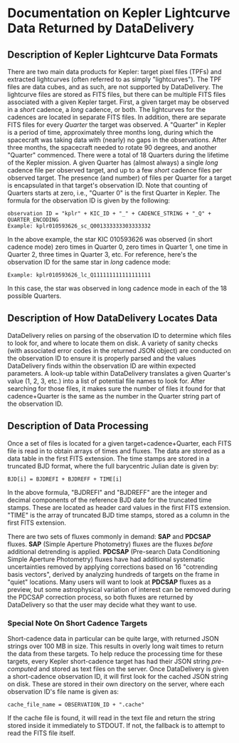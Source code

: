 # Documentation on Kepler Lightcurve Data Returned by DataDelivery

## Description of Kepler Lightcurve Data Formats

There are two main data products for Kepler: target pixel files (TPFs) and extracted lightcurves (often referred to as simply "lightcurves").  The TPF files are data cubes, and as such, are not supported by DataDelivery.  The lightcurve files are stored as FITS files, but there can be multiple FITS files associated with a given Kepler target.  First, a given target may be observed in a *short* cadence, a *long* cadence, or both.  The lightcurves for the cadences are located in separate FITS files.  In addition, there are separate FITS files for every *Quarter* the target was observed.  A "Quarter" in Kepler is a period of time, approximately three months long, during which the spacecraft was taking data with (nearly) no gaps in the observations.  After three months, the spacecraft needed to rotate 90 degrees, and another "Quarter" commenced.  There were a total of 18 Quarters during the lifetime of the Kepler mission.  A given Quarter has (almost always) a single *long* cadence file per observed target, and up to a few *short* cadence files per observed target.  The presence (and number) of files per Quarter for a target is encapsulated in that target's observation ID.  Note that counting of Quarters starts at zero, i.e., "Quarter 0" is the first Quarter in Kepler.  The formula for the observation ID is given by the following:

    observation ID = "kplr" + KIC_ID + "_" + CADENCE_STRING + "_Q" + QUARTER_ENCODING
    Example: kplr010593626_sc_Q001333333303333332

In the above example, the star KIC 010593626 was observed (in short cadence mode) zero times in Quarter 0, zero times in Quarter 1, one time in Quarter 2, three times in Quarter 3, etc.  For reference, here's the observation ID for the same star in *long* cadence mode:

    Example: kplr010593626_lc_Q111111111111111111

In this case, the star was observed in long cadence mode in each of the 18 possible Quarters.

## Description of How DataDelivery Locates Data

DataDelivery relies on parsing of the observation ID to determine which files to look for, and where to locate them on disk.  A variety of sanity checks (with associated error codes in the returned JSON object) are conducted on the observation ID to ensure it is properly parsed and the values DataDelivery finds within the observation ID are within expected parameters.  A look-up table within DataDelivery translates a given Quarter's value (1, 2, 3, etc.) into a list of potential file names to look for.  After searching for those files, it makes sure the number of files it found for that cadence+Quarter is the same as the number in the Quarter string part of the observation ID.

## Description of Data Processing

Once a set of files is located for a given target+cadence+Quarter, each FITS file is read in to obtain arrays of times and fluxes.  The data are stored as a data table in the first FITS extension.  The time stamps are stored in a truncated BJD format, where the full barycentric Julian date is given by:

    BJD[i] = BJDREFI + BJDREFF + TIME[i]

In the above formula, "BJDREFI" and "BJDREFF" are the integer and decimal components of the reference BJD date for the truncated time stamps.  These are located as header card values in the first FITS extension.  "TIME" is the array of truncated BJD time stamps, stored as a column in the first FITS extension.

There are two sets of fluxes commonly in demand: **SAP** and **PDCSAP** fluxes.  **SAP** (Simple Aperture Photometry) fluxes are the fluxes *before* additional detrending is applied.  **PDCSAP** (Pre-search Data Conditioning Simple Aperture Photometry) fluxes have had additional systematic uncertainties removed by applying corrections based on 16 "cotrending basis vectors", derived by analyzing hundreds of targets on the frame in "quiet" locations.  Many users will want to look at **PDCSAP** fluxes as a preview, but some astrophysical variation of interest can be removed during the PDCSAP correction process, so both fluxes are returned by DataDelivery so that the user may decide what they want to use.

### Special Note On Short Cadence Targets

Short-cadence data in particular can be quite large, with returned JSON strings over 100 MB in size.  This results in overly long wait times to return the data from these targets.  To help reduce the processing time for these targets, every Kepler short-cadence target has had their JSON string *pre-computed* and stored as text files on the server.  Once DataDelivery is given a short-cadence observation ID, it will first look for the cached JSON string on disk.  These are stored in their own directory on the server, where each observation ID's file name is given as:

    cache_file_name = OBSERVATION_ID + ".cache"

If the cache file is found, it will read in the text file and return the string stored inside it immediately to STDOUT.  If not, the fallback is to attempt to read the FITS file itself.
